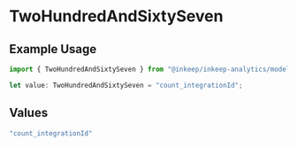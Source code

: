 # TwoHundredAndSixtySeven

## Example Usage

```typescript
import { TwoHundredAndSixtySeven } from "@inkeep/inkeep-analytics/models/operations";

let value: TwoHundredAndSixtySeven = "count_integrationId";
```

## Values

```typescript
"count_integrationId"
```